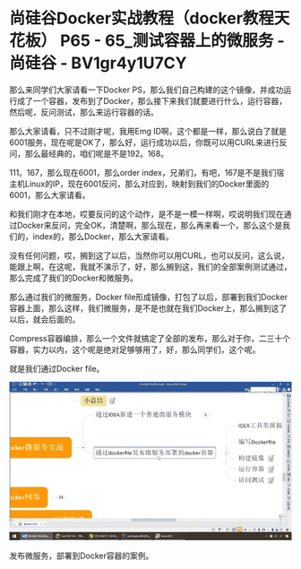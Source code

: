 # 尚硅谷Docker实战教程（docker教程天花板） P65 - 65_测试容器上的微服务 - 尚硅谷 - BV1gr4y1U7CY

那么来同学们大家请看一下Docker PS，那么我们自己构建的这个镜像，并成功运行成了一个容器，发布到了Docker，那么接下来我们就要进行什么，运行容器，然后呢，反问测试，那么来运行容器的话。

那么大家请看，只不过刚才呢，我用Emg ID啊，这个都是一样，那么说白了就是6001服务，现在呢是OK了，那么好，运行成功以后，你既可以用CURL来进行反问，那么最经典的，咱们呢是不是192。168。

111。167，那么现在6001，那么order index，兄弟们，有吧，167是不是我们宿主机Linux的IP，现在6001反问，那么对应到，映射到我们的Docker里面的6001，那么大家请看。

和我们刚才在本地，哎要反问的这个动作，是不是一模一样啊，哎说明我们现在通过Docker来反问，完全OK，清楚啊，那么现在，那么再来看一个，那么这个是我们的，index的，那么Docker，那么大家请看。

没有任何问题，哎，搁到这了以后，当然你可以用CURL，也可以反问，这么说，能跟上啊，在这呢，我就不演示了，好，那么搁到这，我们的全部案例测试通过，那么完成了我们的Docker和微服务。

那么通过我们的微服务，Docker file形成镜像，打包了以后，部署到我们Docker容器上面，那么这样，我们微服务，是不是也就在我们Docker上，那么搁到这了以后，就会后面的。

Compress容器编排，那么一个文件就搞定了全部的发布，那么对于你，二三十个容器，实力以内，这个呢是绝对足够够用了，好，那么同学们，这个呢。

就是我们通过Docker file。

![](img/a5b3130183c1b0ae0f92c12b69f9c737_1.png)

发布微服务，部署到Docker容器的案例。